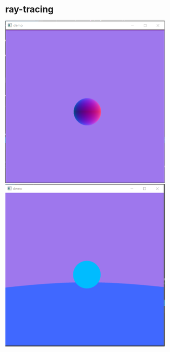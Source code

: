 # ray-tracing
![normal](https://github.com/infinityyf/ray-tracing/blob/master/normal.PNG)
![抗锯齿](https://github.com/infinityyf/ray-tracing/blob/anti-aliasing/%E6%8A%97%E9%94%AF%E9%BD%BF.PNG)
